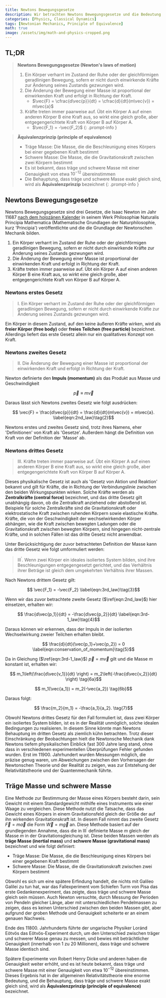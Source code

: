 ```yaml
---
title: Newtons Bewegungsgesetze
description: Wir betrachten Newtons Bewegungsgesetze und die Bedeutung der drei Gesetze, definieren träge und schwere Masse und untersuchen das Äquivalenzprinzip, das nicht nur in der klassischen Mechanik, sondern auch in der späteren allgemeinen Relativitätstheorie von großer Bedeutung ist.
categories: [Physics, Classical Dynamics]
tags: [Newtonian Mechanics, Principle of Equivalence]
math: true
image: /assets/img/math-and-physics-cropped.png
---
```

## TL;DR
> **Newtons Bewegungsgesetze (Newton's laws of motion)**
> 1. Ein Körper verharrt im Zustand der Ruhe oder der gleichförmigen geradlinigen Bewegung, sofern er nicht durch einwirkende Kräfte zur Änderung seines Zustands gezwungen wird.
> 2. Die Änderung der Bewegung einer Masse ist proportional der einwirkenden Kraft und erfolgt in Richtung der Kraft.
>    - $\vec{F} = \cfrac{d\vec{p}}{dt} = \cfrac{d}{dt}(m\vec{v}) = m\vec{a}$
> 3. Kräfte treten immer paarweise auf. Übt ein Körper A auf einen anderen Körper B eine Kraft aus, so wirkt eine gleich große, aber entgegengerichtete Kraft von Körper B auf Körper A.
>    - $\vec{F_1} = -\vec{F_2}$
{: .prompt-info }

> **Äquivalenzprinzip (principle of equivalence)**
> - Träge Masse: Die Masse, die die Beschleunigung eines Körpers bei einer gegebenen Kraft bestimmt
> - Schwere Masse: Die Masse, die die Gravitationskraft zwischen zwei Körpern bestimmt
> - Es ist bekannt, dass träge und schwere Masse mit einer Genauigkeit von etwa $10^{-12}$ übereinstimmen
> - Die Behauptung, dass träge und schwere Masse exakt gleich sind, wird als **Äquivalenzprinzip** bezeichnet
{: .prompt-info }

## Newtons Bewegungsgesetze
Newtons Bewegungsgesetze sind drei Gesetze, die Isaac Newton im Jahr 11687 [nach dem holozänen Kalender](https://en.wikipedia.org/wiki/Holocene_calendar) in seinem Werk Philosophiæ Naturalis Principia Mathematica (Mathematische Grundlagen der Naturphilosophie, kurz 'Principia') veröffentlichte und die die Grundlage der Newtonschen Mechanik bilden.

1. Ein Körper verharrt im Zustand der Ruhe oder der gleichförmigen geradlinigen Bewegung, sofern er nicht durch einwirkende Kräfte zur Änderung seines Zustands gezwungen wird.
2. Die Änderung der Bewegung einer Masse ist proportional der einwirkenden Kraft und erfolgt in Richtung der Kraft.
3. Kräfte treten immer paarweise auf. Übt ein Körper A auf einen anderen Körper B eine Kraft aus, so wirkt eine gleich große, aber entgegengerichtete Kraft von Körper B auf Körper A.

### Newtons erstes Gesetz
> I. Ein Körper verharrt im Zustand der Ruhe oder der gleichförmigen geradlinigen Bewegung, sofern er nicht durch einwirkende Kräfte zur Änderung seines Zustands gezwungen wird.

Ein Körper in diesem Zustand, auf den keine äußeren Kräfte wirken, wird als **freier Körper (free body)** oder **freies Teilchen (free particle)** bezeichnet.
Allerdings liefert das erste Gesetz allein nur ein qualitatives Konzept von Kraft.

### Newtons zweites Gesetz
> II. Die Änderung der Bewegung einer Masse ist proportional der einwirkenden Kraft und erfolgt in Richtung der Kraft.

Newton definierte den **Impuls (momentum)** als das Produkt aus Masse und Geschwindigkeit

$$ \vec{p} \equiv m\vec{v} \label{eqn:momentum}\tag{1}$$

Daraus lässt sich Newtons zweites Gesetz wie folgt ausdrücken:

$$ \vec{F} = \frac{d\vec{p}}{dt} = \frac{d}{dt}(m\vec{v}) = m\vec{a}. \label{eqn:2nd_law}\tag{2}$$

Newtons erstes und zweites Gesetz sind, trotz ihres Namens, eher 'Definitionen' von Kraft als 'Gesetze'. Außerdem hängt die Definition von Kraft von der Definition der 'Masse' ab.

### Newtons drittes Gesetz
> III. Kräfte treten immer paarweise auf. Übt ein Körper A auf einen anderen Körper B eine Kraft aus, so wirkt eine gleich große, aber entgegengerichtete Kraft von Körper B auf Körper A.

Dieses physikalische Gesetz ist auch als 'Gesetz von Aktion und Reaktion' bekannt und gilt für Kräfte, die in Richtung der Verbindungslinie zwischen den beiden Wirkungspunkten wirken. Solche Kräfte werden als **Zentralkräfte (central force)** bezeichnet, und das dritte Gesetz gilt unabhängig davon, ob die Zentralkraft anziehend oder abstoßend ist. Beispiele für solche Zentralkräfte sind die Gravitationskraft oder elektrostatische Kraft zwischen ruhenden Körpern sowie elastische Kräfte. Kräfte, die von der Geschwindigkeit der wechselwirkenden Körper abhängen, wie die Kraft zwischen bewegten Ladungen oder die Gravitationskraft zwischen bewegten Körpern, sind hingegen nicht-zentrale Kräfte, und in solchen Fällen ist das dritte Gesetz nicht anwendbar.

Unter Berücksichtigung der zuvor betrachteten Definition der Masse kann das dritte Gesetz wie folgt umformuliert werden:

> III$^\prime$. Wenn zwei Körper ein ideales isoliertes System bilden, sind ihre Beschleunigungen entgegengesetzt gerichtet, und das Verhältnis ihrer Beträge ist gleich dem umgekehrten Verhältnis ihrer Massen.

Nach Newtons drittem Gesetz gilt:

$$ \vec{F_1} = -\vec{F_2} \label{eqn:3rd_law}\tag{3}$$

Wenn wir das zuvor betrachtete zweite Gesetz ($\ref{eqn:2nd_law}$) hier einsetzen, erhalten wir:

$$ \frac{d\vec{p_1}}{dt} = -\frac{d\vec{p_2}}{dt} \label{eqn:3rd-1_law}\tag{4}$$

Daraus können wir erkennen, dass der Impuls in der isolierten Wechselwirkung zweier Teilchen erhalten bleibt.

$$ \frac{d}{dt}(\vec{p_1}+\vec{p_2}) = 0 \label{eqn:conservation_of_momentum}\tag{5}$$

Da in Gleichung ($\ref{eqn:3rd-1_law}$) $\vec{p}=m\vec{v}$ gilt und die Masse $m$ konstant ist, erhalten wir:

$$ m_1\left(\frac{d\vec{v_1}}{dt} \right) = m_2\left(-\frac{d\vec{v_2}}{dt} \right) \tag{6a}$$

$$ m_1(\vec{a_1}) = m_2(-\vec{a_2}) \tag{6b}$$

Daraus folgt:

$$ \frac{m_2}{m_1} = -\frac{a_1}{a_2}. \tag{7}$$

Obwohl Newtons drittes Gesetz für den Fall formuliert ist, dass zwei Körper ein isoliertes System bilden, ist es in der Realität unmöglich, solche idealen Bedingungen zu realisieren. In diesem Sinne könnte man Newtons Behauptung im dritten Gesetz als ziemlich kühn betrachten. Trotz dieser Einschränkung der Beobachtungen hielt die Newtonsche Mechanik dank Newtons tiefem physikalischen Einblick fast 300 Jahre lang stand, ohne dass in verschiedenen experimentellen Überprüfungen Fehler gefunden wurden. Erst im 11900. Jahrhundert wurden Messungen möglich, die präzise genug waren, um Abweichungen zwischen den Vorhersagen der Newtonschen Theorie und der Realität zu zeigen, was zur Entstehung der Relativitätstheorie und der Quantenmechanik führte.

## Träge Masse und schwere Masse
Eine Methode zur Bestimmung der Masse eines Körpers besteht darin, sein Gewicht mit einem Standardgewicht mithilfe eines Instruments wie einer Waage zu vergleichen. Diese Methode nutzt die Tatsache, dass das Gewicht eines Körpers in einem Gravitationsfeld gleich der Größe der auf ihn wirkenden Gravitationskraft ist. In diesem Fall nimmt das zweite Gesetz $\vec{F}=m\vec{a}$ die Form $\vec{W}=m\vec{g}$ an. Diese Methode basiert auf der grundlegenden Annahme, dass die in III$^\prime$ definierte Masse $m$ gleich der Masse $m$ in der Gravitationsgleichung ist. Diese beiden Massen werden als **träge Masse (inertial mass)** und **schwere Masse (gravitational mass)** bezeichnet und wie folgt definiert:

- Träge Masse: Die Masse, die die Beschleunigung eines Körpers bei einer gegebenen Kraft bestimmt
- Schwere Masse: Die Masse, die die Gravitationskraft zwischen zwei Körpern bestimmt

Obwohl es sich um eine spätere Erfindung handelt, die nichts mit Galileo Galilei zu tun hat, war das Fallexperiment vom Schiefen Turm von Pisa das erste Gedankenexperiment, das zeigte, dass träge und schwere Masse gleich sein müssen. Auch Newton versuchte, durch Messung der Perioden von Pendeln gleicher Länge, aber mit unterschiedlichen Pendelmassen zu zeigen, dass es keinen Unterschied zwischen den beiden Massen gibt, aber aufgrund der groben Methode und Genauigkeit scheiterte er an einem genauen Nachweis.

Ende des 11800. Jahrhunderts führte der ungarische Physiker Loránd Eötvös das Eötvös-Experiment durch, um den Unterschied zwischen träger und schwerer Masse genau zu messen, und bewies mit beträchtlicher Genauigkeit (innerhalb von 1 zu 20 Millionen), dass träge und schwere Masse identisch sind.

Spätere Experimente von Robert Henry Dicke und anderen haben die Genauigkeit weiter erhöht, und es ist heute bekannt, dass träge und schwere Masse mit einer Genauigkeit von etwa $10^{-12}$ übereinstimmen. Dieses Ergebnis hat in der allgemeinen Relativitätstheorie eine enorme Bedeutung, und die Behauptung, dass träge und schwere Masse exakt gleich sind, wird als **Äquivalenzprinzip (principle of equivalence)** bezeichnet.
